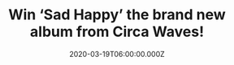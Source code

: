 ---
campaign-uuid: "c-b8bad997-d293-4db5-b9c5-55783ff37c84"
type: "Competition"
category: "Music"
date: "2020-03-19T06:00:00.000Z"
end-date: "2020-04-19T23:59:00.000Z"
disable-form: false
is_promoted: false
has_entry_page: true
title: "Win ‘Sad Happy’ the brand new album from Circa Waves!"
competition-description: "<p>We are giving away the brand new album from Circa Waves\
  \ to one lucky member. An album of our times, ‘Sad Happy’ is formed of two diametrically\
  \ distinctive sides – the first half of the record contains the Happy tracks, the\
  \ latter the Sad tracks. </p>\n<p>Do you want it? Click below for a chance to win.</p>\n"
hero-header: "Win ‘Sad Happy’ the brand new album from Circa Waves!"
terms-confirmation: "N/A"
banner-img: "https://assets.expresslyapp.com/asset-9a41ad5a-01ba-41dd-ab42-7792c529210f.jpg"
logo-left-href: "http://club.expressly.io"
logo-left-image: "https://assets.expresslyapp.com/asset-4f628c44-5f34-4a97-ac4d-45a939762af6.jpg"
logo-left-title: "Expressly Club"
bg-image-hero: "https://assets.expresslyapp.com/asset-fe8a1a29-f87c-4304-a242-293bf4327bf0.jpg"
bg-image-first: "https://assets.expresslyapp.com/asset-1af99bcf-7794-4256-889a-e107146ab924.jpg"
section1-content: "<p>An album of our times, ‘Sad Happy’ is formed of two diametrically\
  \ distinctive sides – the first half of the record contains the Happy tracks, the\
  \ latter the Sad tracks.</p>\n"
entry-title: "Win ‘Sad Happy’ the brand new album from Circa Waves!"
entry-content: "<p>Enter the draw to win ‘Sad Happy’ the brand new album from Circa\
  \ Waves by completing the form below before 23:59 on the 19th of April 2020.</p>\n"
has-winner: false
prize-description: "‘Sad Happy’ the brand new album from Circa Waves!"
special-conditions: "Multiple entries are allowed up to one every day.\r\n\r\nThis\
  \ competition is also available on: https://aaa.nme.com/competitions/sad-happy-circa-waves"
country-restrictions:
- "GB"
---